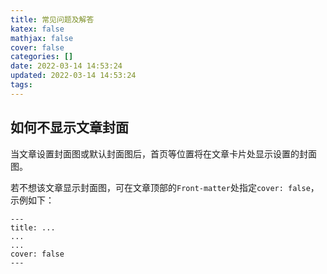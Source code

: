 ```yaml
---
title: 常见问题及解答
katex: false
mathjax: false
cover: false
categories: []
date: 2022-03-14 14:53:24
updated: 2022-03-14 14:53:24
tags:
---
```

## 如何不显示文章封面

当文章设置封面图或默认封面图后，首页等位置将在文章卡片处显示设置的封面图。

若不想该文章显示封面图，可在文章顶部的`Front-matter`处指定`cover: false`，示例如下：

```plain
---
title: ...
...
...
cover: false
---
```
